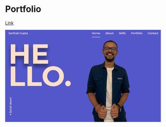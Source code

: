 # Portfolio
[Link](https://sarthak576.github.io/myportfolio/)

![Portfolio](https://github.com/sarthak576/myportfolio/blob/main/assets/img/home.png)


